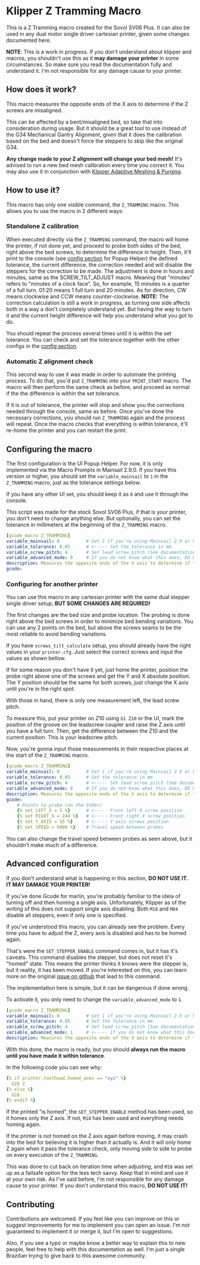 # Klipper Z Tramming Macro
This is a Z Tramming macro created for the Sovol SV06 Plus.
It can also be used in any dual motor single driver cartesian printer, given some changes documented here.

**NOTE**: This is a work in progress. If you don't understand about klipper and macros, you shouldn't use this as it **may damage your printer** in some circumstances. So make sure you read the documentation fully and understand it. I'm not responsible for any damage cause to your printer.

## How does it work?
This macro measures the opposite ends of the X axis to determine if the Z screws are misaligned.

This can be affected by a bent/misaligned bed, so take that into consideration during usage. But it should be a great tool to use instead of the G34 Mechanical Gantry Alignment, given that it does the calibration based on the bed and doesn't force the steppers to skip like the original G34.

**Any change made to your Z alignment will change your bed mesh!**
It's advised to run a new bed mesh calibration every time you correct it. You may also use it in conjunction with [Klipper Adaptive Meshing & Purging](https://github.com/kyleisah/Klipper-Adaptive-Meshing-Purging).

## How to use it?
This macro has only one visible command, the `Z_TRAMMING` macro.
This allows you to use the macro in 2 different ways:

### Standalone Z calibration
When executed directly via the `Z_TRAMMING` command, the macro will home the printer, if not done yet, and proceed to probe both sides of the bed, right above the bed screws, to determine the difference in height.
Then, it'll print to the console (see [config section](#configuring-the-macro) for Popup Helper) the defined tolerance, the current difference, the correction needed and will disable the steppers for the correction to be made.
The adjustment is done in hours and minutes, same as the SCREW_TILT_ADJUST macro. Meaning that "minutes" refers to "minutes of a clock face".
So, for example, 15 minutes is a quarter of a full turn. 01:20 means 1 full turn and 20 minutes. As for direction, CW means clockwise and CCW means counter-clockwise.
**NOTE:** The correction calculation is still a work in progress, as turning one side affects both in a way a don't completely understand yet. But having the way to turn it and the current height difference will help you understand what you got to do.

You should repeat the process several times until it is within the set tolerance.
You can check and set the tolerance together with the other configs in the [config section](#configuring-the-macro).

### Automatic Z alignment check
This second way to use it was made in order to automate the printing process.
To do that, you'd put `Z_TRAMMING` into your `PRINT_START` macro.
The macro will then perform the same check as before, and proceed as normal if the the difference is within the set tolerance.

If it is out of tolerance, the printer will stop and show you the corrections needed through the console, same as before.
Once you've done the necessary corrections, you should run `Z_TRAMMING` again and the process will repeat.
Once the macro checks that everything is within tolerance, it'll re-home the printer and you can restart the print.

## Configuring the macro
The first configuration is the UI Popup Helper. For now, it is only implemented via the Macro Prompts in Mainsail 2.9.0.
If you have this version or higher, you should set the `variable_mainsail` to `1` in the `Z_TRAMMING` macro, just as the tolerance settings below.

If you have any other UI set, you should keep it as `0` and use it through the console.

This script was made for the stock Sovol SV06 Plus, if that is your printer, you don't need to change anything else.
But optionally, you can set the tolerance in millimeters at the beginning of the `Z_TRAMMING` macro.
```yaml
[gcode_macro Z_TRAMMING]
variable_mainsail: 0          # Set 1 if you're using Mainsail 2.9 or higher
variable_tolerance: 0.05      # <----- Set the tolerance in mm
variable_screw_pitch: 4       # Set lead screw pitch (See documentation for how to calculated).
variable_advanced_mode: 0     # If you do not know what this does, DO NOT CHANGE IT!
description: Measures the opposite ends of the X axis to determine if the Z screws are misaligned.
gcode:
```

### Configuring for another printer
You can use this macro in any cartesian printer with the same dual stepper single driver setup, **BUT SOME CHANGES ARE REQUIRED!**

The first changes are the bed size and probe location.
The probing is done right above the bed screws in order to minimize bed bending variations.
You can use any 2 points on the bed, but above the screws seams to be the most reliable to avoid bending variations.

If you have `screws_tilt_calculate` setup, you should already have the right values in your `printer.cfg`. Just select the correct screws and input the values as shown bellow.

If for some reason you don't have it yet, just home the printer, position the probe right above one of the screws and get the Y and X absolute position.
The Y position should be the same for both screws, just change the X axis until you're in the right spot.

With those in hand, there is only one measurement left, the lead screw pitch.

To measure this, put your printer on Z10 using `G1 Z10` or the UI, mark the position of the groove on the leadscrew coupler and raise the Z axis until you have a full turn.
Then, get the difference between the Z10 and the current position. This is your leadscrew pitch.

Now, you're gonna input those measurements in their respective places at the start of the `Z_TRAMMING` macro.
```yaml
[gcode_macro Z_TRAMMING]
variable_mainsail: 0          # Set 1 if you're using Mainsail 2.9 or higher
variable_tolerance: 0.05      # Set the tolerance in mm
variable_screw_pitch: 4       # <----- Set lead screw pitch (See documentation for how to calculated).
variable_advanced_mode: 0     # If you do not know what this does, DO NOT CHANGE IT!
description: Measures the opposite ends of the X axis to determine if the Z screws are misaligned.
gcode:
    # Points to probe (on the SV06+)
    {% set LEFT_X = 5 %}      # <----- Front left X screw position
    {% set RIGHT_X = 244 %}   # <----- Front right X screw position
    {% set Y_AXIS = 55 %}     # <----- Y axis screws position
    {% set SPEED = 6000 %}    # Travel speed between probes
```

You can also change the travel speed between probes as seen above, but it shouldn't make much of a difference.

## Advanced configuration
If you don't understand what is happening in this section, **DO NOT USE IT. IT MAY DAMAGE YOUR PRINTER!**

If you've done Gcode for marlin, you're probably familiar to the ideia of turning off and then homing a single axis.
Unfortunately, Klipper as of the writing of this does not support single axis disabling. Both `M18` and `M84` disable all steppers, even if only one is specified.

If you've understood this macro, you can already see the problem.
Every time you have to adjust the Z, every axis is disabled and has to be homed again.

That's were the `SET_STEPPER_ENABLE` command comes in, but it has it's caveats.
This command disables the stepper, but does not reset it's "homed" state. This means the printer thinks it knows were the stepper is, but it reality, it has been moved.
If you're interested on this, you can learn more on the original [issue on github](https://github.com/Klipper3d/klipper/issues/906) that lead to this command.

The implementation here is simple, but it can be dangerous if done wrong.

To activate it, you only need to change the `variable_advanced_mode` to `1`.

```yaml
[gcode_macro Z_TRAMMING]
variable_mainsail: 0          # Set 1 if you're using Mainsail 2.9 or higher
variable_tolerance: 0.05      # Set the tolerance in mm
variable_screw_pitch: 4       # Set lead screw pitch (See documentation for how to calculated).
variable_advanced_mode: 1     # <----- If you do not know what this does, DO NOT CHANGE IT!
description: Measures the opposite ends of the X axis to determine if the Z screws are misaligned.
```

With this done, the macro is ready, but you should **always run the macro until you have made it within tolerance**.

In the following code you can see why:
```yaml
{% if printer.toolhead.homed_axes == "xyz" %}
  G28 Z
{% else %}
  G28
{% endif %}
```

If the printed "is homed", the `SET_STEPPER_ENABLE` method has been used, so it homes only the Z axis.
If not, `M18` has been used and everything needs homing again.

If the printer is not homed on the Z axis again before moving, it may crash into the bed for believing it is higher than it actually is.
And it will only home Z again when it pass the tolerance check, only moving side to side to probe on every execution of the `Z_TRAMMING`.

This was done to cut back on iteration time when adjusting, and `M18` was set up as a failsafe option for the less tech savvy.
Keep that in mind and use it at your own risk. As I've said before, I'm not responsible for any damage cause to your printer.
If you don't understand this macro, **DO NOT USE IT!**

## Contributing
Contributions are welcomed. If you feel like you can improve on this or suggest improvements for me to implement you can open an issue.
I'm not guaranteed to implement it or merge it, but I'm open to suggestions.

Also, if you see a typo or maybe know a better way to explain this to new people, feel free to help with this documentation as well.
I'm just a single Brazilian trying to give back to this awesome community.